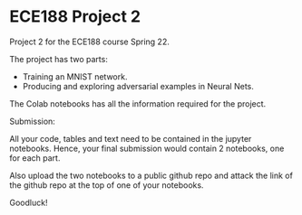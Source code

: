 # ECE188 Project 2

Project 2 for the ECE188 course Spring 22.


The project has two parts:

* Training an MNIST network.
* Producing and exploring adversarial examples in Neural Nets. 

The Colab notebooks has all the information required for the project. 

Submission:

All your code, tables and text need to be contained in the jupyter notebooks. Hence, your final submission would contain 2 notebooks, one for each part. 

Also upload the two notebooks to a public github repo and attack the link of the github repo at the top of one of your notebooks. 

Goodluck!

